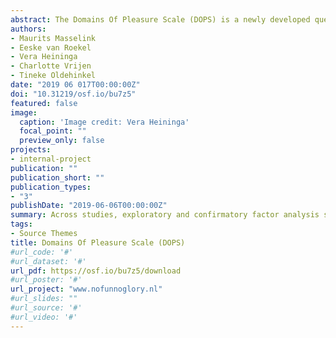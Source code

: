 ```yaml
---
abstract: The Domains Of Pleasure Scale (DOPS) is a newly developed questionnaire designed to measure the multifaceted aspects of pleasure. It assesses levels of pleasure across different domains (e.g., social, physical). The psychometric properties of the DOPS were tested in two studies (Study 1 N = 2937, Mage = 21.4 years, SD = 1.9; Study 2 N = 1187, Mage = 22.84, SD = 2.23). In line with the multifaceted view of pleasure experiences, comparisons with a one factor solution showed that pleasure may be best investigated domain specific rather than aggregated over all items. Across studies, exploratory and confirmatory factor analysis showed that pleasure was reliably measured in the domains of social pleasure, sexual pleasure, perceptual pleasure, and pleasure in personal achievements. Measurement invariance was established across sex and educational level in Study 1, but not in Study 2. The DOPS is a promising instrument to measure pleasure across different domains and may help researchers and clinicians to pinpoint interventions.
authors:
- Maurits Masselink
- Eeske van Roekel
- Vera Heininga
- Charlotte Vrijen
- Tineke Oldehinkel
date: "2019 06 017T00:00:00Z"
doi: "10.31219/osf.io/bu7z5"
featured: false
image:
  caption: 'Image credit: Vera Heininga'
  focal_point: ""
  preview_only: false
projects:
- internal-project
publication: ""
publication_short: ""
publication_types:
- "3"
publishDate: "2019-06-06T00:00:00Z"
summary: Across studies, exploratory and confirmatory factor analysis showed that pleasure was reliably measured in the domains of social pleasure, sexual pleasure, perceptual pleasure, and pleasure in personal achievements. The DOPS is a promising instrument to measure pleasure across different domains and may help researchers and clinicians to pinpoint interventions.
tags:
- Source Themes
title: Domains Of Pleasure Scale (DOPS)
#url_code: '#'
#url_dataset: '#'
url_pdf: https://osf.io/bu7z5/download
#url_poster: '#'
url_project: "www.nofunnoglory.nl"
#url_slides: ""
#url_source: '#'
#url_video: '#'
---
```



